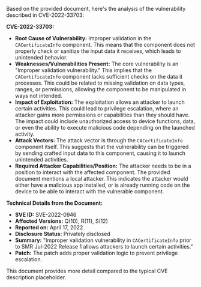 Based on the provided document, here's the analysis of the vulnerability described in CVE-2022-33703:

**CVE-2022-33703:**

*   **Root Cause of Vulnerability:** Improper validation in the `CACertificateInfo` component. This means that the component does not properly check or sanitize the input data it receives, which leads to unintended behavior.
*   **Weaknesses/Vulnerabilities Present:** The core vulnerability is an "Improper validation vulnerability." This implies that the `CACertificateInfo` component lacks sufficient checks on the data it processes. This could be related to missing validation on data types, ranges, or permissions, allowing the component to be manipulated in ways not intended.
*   **Impact of Exploitation:** The exploitation allows an attacker to launch certain activities. This could lead to privilege escalation, where an attacker gains more permissions or capabilities than they should have. The impact could include unauthorized access to device functions, data, or even the ability to execute malicious code depending on the launched activity.
*   **Attack Vectors:** The attack vector is through the `CACertificateInfo` component itself. This suggests that the vulnerability can be triggered by sending crafted input data to this component, causing it to launch unintended activities.
*   **Required Attacker Capabilities/Position:** The attacker needs to be in a position to interact with the affected component. The provided document mentions a local attacker. This indicates the attacker would either have a malicious app installed, or is already running code on the device to be able to interact with the vulnerable component.

**Technical Details from the Document:**

*   **SVE ID:** SVE-2022-0946
*   **Affected Versions:** Q(10), R(11), S(12)
*   **Reported on:** April 17, 2022
*   **Disclosure Status:** Privately disclosed
*   **Summary:** "Improper validation vulnerability in `CACertificateInfo` prior to SMR Jul-2022 Release 1 allows attackers to launch certain activities."
*   **Patch:** The patch adds proper validation logic to prevent privilege escalation.

This document provides more detail compared to the typical CVE description placeholder.